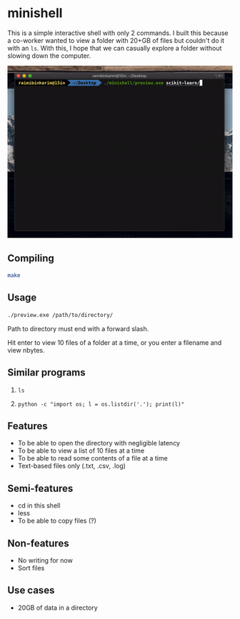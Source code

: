 # minishell

This is a simple interactive shell with only 2 commands. I built this because a co-worker wanted to view a folder with 20+GB of files but couldn't do it with an `ls`. With this, I hope that we can casually explore a folder without slowing down the computer.

![demo](demo.gif)

## Compiling

```bash
make
```

## Usage

```bash
./preview.exe /path/to/directory/
```

Path to directory must end with a forward slash.

Hit enter to view 10 files of a folder at a time, or you enter a filename and view nbytes.

## Similar programs

1. `ls`

2. `python -c "import os; l = os.listdir('.'); print(l)"`

## Features

* To be able to open the directory with negligible latency
* To be able to view a list of 10 files at a time
* To be able to read some contents of a file at a time
* Text-based files only (.txt, .csv, .log)

## Semi-features

* cd in this shell
* less
* To be able to copy files (?)

## Non-features

* No writing for now
* Sort files

## Use cases

* 20GB of data in a directory
